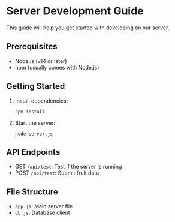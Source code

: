 # Server Development Guide

This guide will help you get started with developing on our server.

## Prerequisites

- Node.js (v14 or later)
- npm (usually comes with Node.js)

## Getting Started

1. Install dependencies:
   ```
   npm install
   ```

2. Start the server:
   ```
   node server.js
   ```

## API Endpoints

- GET `/api/test`: Test if the server is running
- POST `/api/test`: Submit fruit data

## File Structure

- `app.js`: Main server file
- `db.js`: Database client
